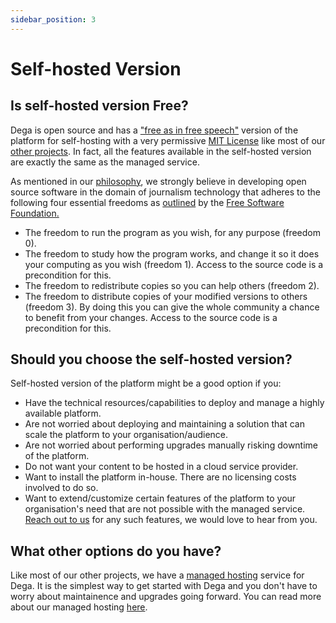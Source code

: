 ```yaml
---
sidebar_position: 3
---
```


# Self-hosted Version

## Is self-hosted version Free?

Dega is open source and has a ["free as in free speech"](https://www.gnu.org/philosophy/free-sw.en.html) version of the platform for self-hosting with a very permissive [MIT License](https://github.com/factly/dega/blob/develop/LICENSE) like most of our [other projects](/docs/ecosystem/projects). In fact, all the features available in the self-hosted version are exactly the same as the managed service.

As mentioned in our [philosophy](/docs/ecosystem/philosophy), we strongly believe in developing open source software in the domain of journalism technology that adheres to the following four essential freedoms as [outlined](https://www.gnu.org/philosophy/free-sw.en.html) by the [Free Software Foundation.](https://www.fsf.org/)
- The freedom to run the program as you wish, for any purpose (freedom 0).
- The freedom to study how the program works, and change it so it does your computing as you wish (freedom 1). Access to the source code is a precondition for this.
- The freedom to redistribute copies so you can help others (freedom 2).
- The freedom to distribute copies of your modified versions to others (freedom 3). By doing this you can give the whole community a chance to benefit from your changes. Access to the source code is a precondition for this.

## Should you choose the self-hosted version?

Self-hosted version of the platform might be a good option if you:

- Have the technical resources/capabilities to deploy and manage a highly available platform.
- Are not worried about deploying and maintaining a solution that can scale the platform to your organisation/audience.
- Are not worried about performing upgrades manually risking downtime of the platform.
- Do not want your content to be hosted in a cloud service provider.
- Want to install the platform in-house. There are no licensing costs involved to do so.
- Want to extend/customize certain features of the platform to your organisation's need that are not possible with the managed service. [Reach out to us](https://github.com/factly/dega/discussions) for any such features, we would love to hear from you.

## What other options do you have?

Like most of our other projects, we have a [managed hosting](/docs/introduction/managed-hosting) service for Dega. It is the simplest way to get started with Dega and you don't have to worry about maintainence and upgrades going forward. You can read more about our managed hosting [here](/docs/introduction/managed-hosting).
